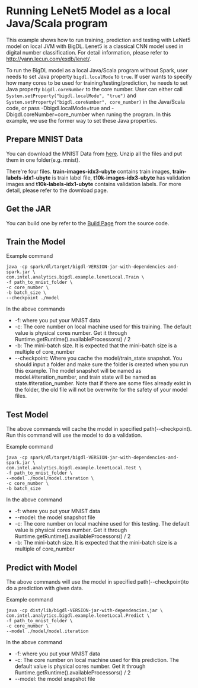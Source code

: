 # Running LeNet5 Model as a local Java/Scala program

This example shows how to run training, prediction and testing with LeNet5  model on local JVM with BigDL. Lenet5 is a classical CNN model used in digital number classification. For detail information,
please refer to <http://yann.lecun.com/exdb/lenet/>.

To run the BigDL model as a local Java/Scala program without Spark, user needs to set Java property `bigdl.localMode` to `true`. If user wants to specify how many cores to be used for training/testing/prediction, he needs to set Java property `bigdl.coreNumber` to the core number. User can either call `System.setProperty("bigdl.localMode", "true")` and `System.setProperty("bigdl.coreNumber", core_number)` in the Java/Scala code, or pass -Dbigdl.localMode=true and -Dbigdl.coreNumber=core_number when runing the program. In this example, we use the former way to set these Java properties. 

## Prepare MNIST Data
You can download the MNIST Data from [here](http://yann.lecun.com/exdb/mnist/). Unzip all the
files and put them in one folder(e.g. mnist).

There're four files. **train-images-idx3-ubyte** contains train images,
**train-labels-idx1-ubyte** is train label file, **t10k-images-idx3-ubyte** has validation images
 and **t10k-labels-idx1-ubyte** contains validation labels. For more detail, please refer to the
 download page.

## Get the JAR
You can build one by refer to the
[Build Page](https://github.com/intel-analytics/BigDL/wiki/Build-Page) from the source code.

## Train the Model
Example command
```
java -cp spark/dl/target/bigdl-VERSION-jar-with-dependencies-and-spark.jar \
com.intel.analytics.bigdl.example.lenetLocal.Train \
-f path_to_mnist_folder \
-c core_number \
-b batch_size \
--checkpoint ./model
```

In the above commands
* -f: where you put your MNIST data
* -c: The core number on local machine used for this training. The default value is physical cores number. Get it through Runtime.getRuntime().availableProcessors() / 2
* -b: The mini-batch size. It is expected that the mini-batch size is a multiple of core_number
* --checkpoint: Where you cache the model/train_state snapshot. You should input a folder and
make sure the folder is created when you run this example. The model snapshot will be named as
model.#iteration_number, and train state will be named as state.#iteration_number. Note that if
there are some files already exist in the folder, the old file will not be overwrite for the
safety of your model files.

## Test Model
The above commands will cache the model in specified path(--checkpoint). Run this command will
use the model to do a validation.

Example command
```
java -cp spark/dl/target/bigdl-VERSION-jar-with-dependencies-and-spark.jar \
com.intel.analytics.bigdl.example.lenetLocal.Test \
-f path_to_mnist_folder \
--model ./model/model.iteration \
-c core_number \
-b batch_size
```
In the above command
* -f: where you put your MNIST data
* --model: the model snapshot file
* -c: The core number on local machine used for this testing. The default value is physical cores number. Get it through Runtime.getRuntime().availableProcessors() / 2
* -b: The mini-batch size. It is expected that the mini-batch size is a multiple of core_number

## Predict with Model
The above commands will use the model in specified path(--checkpoint)to do a prediction with given data.

Example command
```
java -cp dist/lib/bigdl-VERSION-jar-with-dependencies.jar \
com.intel.analytics.bigdl.example.lenetLocal.Predict \
-f path_to_mnist_folder \
-c core_number \
--model ./model/model.iteration
```
In the above command
* -f: where you put your MNIST data
* -c: The core number on local machine used for this prediction. The default value is physical cores number. Get it through Runtime.getRuntime().availableProcessors() / 2
* --model: the model snapshot file